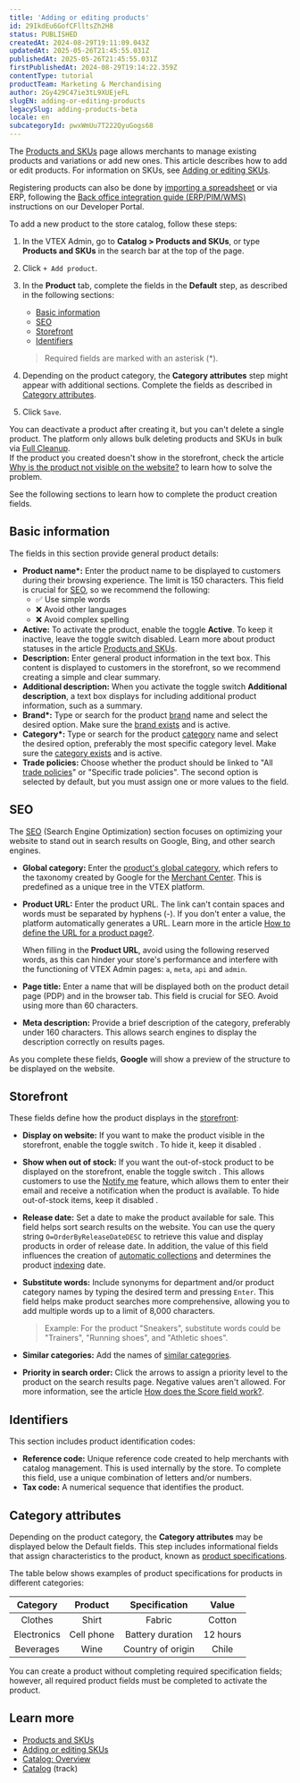 ```yaml
---
title: 'Adding or editing products'
id: 29IkdEu6GofCFlltsZh2H8
status: PUBLISHED
createdAt: 2024-08-29T19:11:09.043Z
updatedAt: 2025-05-26T21:45:55.031Z
publishedAt: 2025-05-26T21:45:55.031Z
firstPublishedAt: 2024-08-29T19:14:22.359Z
contentType: tutorial
productTeam: Marketing & Merchandising
author: 2Gy429C47ie3tL9XUEjeFL
slugEN: adding-or-editing-products
legacySlug: adding-products-beta
locale: en
subcategoryId: pwxWmUu7T222QyuGogs68
---
```


The [Products and SKUs](https://help.vtex.com/pt/tutorial/products-and-skus--2ig7TmROlirWirZjFWZ3By) page allows merchants to manage existing products and variations or add new ones. This article describes how to add or edit products. For information on SKUs, see [Adding or editing SKUs](https://help.vtex.com/en/tutorial/adding-or-editing-skus--4ryZ6J45kwn3jDiQBxGiiN).

<div class = "alert alert-info">
  <p>Registering products can also be done by <a href="https://help.vtex.com/en/tutorial/filling-in-fields-in-the-import-spreadsheet--4nYhx63Q5yokQWaMguaIgI">importing a spreadsheet</a> or via ERP, following the <a href="https://developers.vtex.com/docs/guides/erp-integration-import-products">Back office integration guide (ERP/PIM/WMS)</a> instructions on our Developer Portal.</p>
</div>

To add a new product to the store catalog, follow these steps:

1. In the VTEX Admin, go to **Catalog > Products and SKUs**, or type **Products and SKUs** in the search bar at the top of the page.
2. Click `+ Add product`.
3. In the **Product** tab, complete the fields in the **Default** step, as described in the following sections:

    * [Basic information](#basic-information)
    * [SEO](#seo)
    * [Storefront](#storefront)
    * [Identifiers](#identifiers)

    > Required fields are marked with an asterisk (*).

4. Depending on the product category, the **Category attributes** step might appear with additional sections. Complete the fields as described in [Category attributes](#category-attributes).
5. Click `Save`.

<div class="alert alert-danger">
You can deactivate a product after creating it, but you can't delete a single product. The platform only allows bulk deleting products and SKUs in bulk via <a href="https://help.vtex.com/en/tutorial/manutencao-de-base-full-cleanup--34P9LGs7BCIQK6acQom802">Full Cleanup</a>.
</div>

<div class = "alert alert-info">
If the product you created doesn't show in the storefront, check the article <a href="https://help.vtex.com/en/faq/por-que-o-produto-nao-aparece-no-site--frequentlyAskedQuestions_382">Why is the product not visible on the website?</a> to learn how to solve the problem.
</div>

See the following sections to learn how to complete the product creation fields.

## Basic information

The fields in this section provide general product details:

* <b>Product name*:</b> Enter the product name to be displayed to customers during their browsing experience. The limit is 150 characters. This field is crucial for [SEO](https://help.vtex.com/en/tutorial/melhorando-o-seo-das-paginas-de-lista-de-produtos--UrQtlKAMuSaLBP5wG9ftG), so we recommend the following:
    * ✅ Use simple words
    * ❌ Avoid other languages
    * ❌ Avoid complex spelling
* **Active:** To activate the product, enable the toggle <i class="fas fa-toggle-on" aria-hidden="true"></i> **Active**. To keep it inactive, leave the toggle switch <i class="fas fa-toggle-off" aria-hidden="true"></i> disabled. Learn more about product statuses in the article [Products and SKUs](https://help.vtex.com/en/tutorial/products-and-skus--2ig7TmROlirWirZjFWZ3By).
* **Description:** Enter general product information in the text box. This content is displayed to customers in the storefront, so we recommend creating a simple and clear summary.
* **Additional description:** When you activate the toggle switch <i class="fas fa-toggle-on" aria-hidden="true"></i> **Additional description**, a text box displays for including additional product information, such as a summary.
* <b>Brand*:</b> Type or search for the product [brand](https://help.vtex.com/en/tutorial/o-que-e-uma-marca--QU07yhHoaWcEYseEucOQW) name and select the desired option. Make sure the [brand exists](https://help.vtex.com/en/tracks/catalogo-101--5AF0XfnjfWeopIFBgs3LIQ/7lEGOSpAlQJCs5eUc5XFmR) and is active.
* <b>Category*:</b> Type or search for the product [category](https://help.vtex.com/en/tutorial/o-que-e-uma-categoria--6HV4Q3E2FauUoOQoiCCgCg) name and select the desired option, preferably the most specific category level. Make sure the [category exists](https://help.vtex.com/en/tutorial/cadastrar-uma-categoria--tutorials_206) and is active.
* **Trade policies:** Choose whether the product should be linked to "All [trade policies](https://help.vtex.com/en/tutorial/como-funciona-uma-politica-comercial--6Xef8PZiFm40kg2STrMkMV)" or "Specific trade policies". The second option is selected by default, but you must assign one or more values to the field.

## SEO

The [SEO](https://help.vtex.com/en/tutorial/melhorando-o-seo-das-paginas-de-lista-de-produtos--UrQtlKAMuSaLBP5wG9ftG) (Search Engine Optimization) section focuses on optimizing your website to stand out in search results on Google, Bing, and other search engines.

* **Global category:** Enter the [product's global category](https://help.vtex.com/en/tutorial/configurando-a-categoria-global--tutorials_188), which refers to the taxonomy created by Google for the [Merchant Center](https://support.google.com/merchants/answer/6324436?hl=pt-BR). This is predefined as a unique tree in the VTEX platform.
* **Product URL:** Enter the product URL. The link can't contain spaces and words must be separated by hyphens (-). If you don't enter a value, the platform automatically generates a URL. Learn more in the article [How to define the URL for a product page?](https://help.vtex.com/en/tutorial/como-definir-a-url-de-um-produto--frequentlyAskedQuestions_368).

  <div class="alert alert-danger">
  <p>When filling in the <b>Product URL</b>, avoid using the following reserved words, as this can hinder your store's performance and interfere with the functioning of VTEX Admin pages: <code>a</code>, <code>meta</code>, <code>api</code> and <code>admin</code>.</p>
  </div>

* **Page title:** Enter a name that will be displayed both on the product detail page (PDP) and in the browser tab. This field is crucial for SEO. Avoid using more than 60 characters.
* **Meta description:** Provide a brief description of the category, preferably under 160 characters. This allows search engines to display the description correctly on results pages.

<div class = "alert alert-info">
As you complete these fields, <b>Google</b> will show a preview of the structure to be displayed on the website.
</div>

## Storefront

These fields define how the product displays in the [storefront](https://help.vtex.com/en/tutorial/visao-geral-storefront--7cRrL2xtY7HDqiyep1PxIS):

* **Display on website:** If you want to make the product visible in the storefront, enable the toggle switch <i class="fas fa-toggle-on" aria-hidden="true"></i>. To hide it, keep it disabled <i class="fas fa-toggle-off" aria-hidden="true"></i>.
* **Show when out of stock:** If you want the out-of-stock product to be displayed on the storefront, enable the toggle switch <i class="fas fa-toggle-on" aria-hidden="true"></i>. This allows customers to use the [Notify me](https://help.vtex.com/en/tutorial/configurar-a-opcao-avise-me--2VqVifQuf6Co2KG048Yu6e#) feature, which allows them to enter their email and receive a notification when the product is available. To hide out-of-stock items, keep it disabled <i class="fas fa-toggle-off" aria-hidden="true"></i>.
* **Release date:** Set a date to make the product available for sale. This field helps sort search results on the website. You can use the query string `O=OrderByReleaseDateDESC` to retrieve this value and display products in order of release date. In addition, the value of this field influences the creation of [automatic collections](https://help.vtex.com/en/tutorial/creating-collections-beta--yJBHqNMViOAnnnq4fyOye) and determines the product [indexing](https://help.vtex.com/en/tutorial/entendendo-o-funcionamento-da-indexacao--tutorials_256) date.
* **Substitute words:** Include synonyms for department and/or product category names by typing the desired term and pressing `Enter`. This field helps make product searches more comprehensive, allowing you to add multiple words up to a limit of 8,000 characters.

  > Example: For the product "Sneakers", substitute words could be "Trainers", "Running shoes", and "Athletic shoes".

* **Similar categories:** Add the names of [similar categories](https://help.vtex.com/en/tutorial/configurando-categoria-similar).
* **Priority in search order:** Click the arrows to assign a priority level to the product on the search results page. Negative values aren't allowed. For more information, see the article [How does the Score field work?](https://help.vtex.com/en/tutorial/como-funciona-o-campo-score--1BUZC0mBYEEIUgeQYAKcae).

## Identifiers

This section includes product identification codes:

* **Reference code:** Unique reference code created to help merchants with catalog management. This is used internally by the store. To complete this field, use a unique combination of letters and/or numbers.
* **Tax code:** A numerical sequence that identifies the product.

## Category attributes

Depending on the product category, the **Category attributes** may be displayed below the Default fields. This step includes informational fields that assign characteristics to the product, known as [product specifications](https://help.vtex.com/en/tutorial/criando-um-campo-de-produto).

The table below shows examples of product specifications for products in different categories:

| **Category** | **Product** | **Specification** | **Value** |
| :---: | :---: | :---: | :---: |
| Clothes | Shirt | Fabric | Cotton |
| Electronics | Cell phone | Battery duration | 12 hours |
| Beverages | Wine | Country of origin | Chile |

<div class="alert alert-danger">
You can create a product without completing required specification fields; however, all required product fields must be completed to activate the product.
</div>

## Learn more

* [Products and SKUs](https://help.vtex.com/en/tutorial/products-and-skus--2ig7TmROlirWirZjFWZ3By)
* [Adding or editing SKUs](https://help.vtex.com/en/tutorial/adding-or-editing-skus--4ryZ6J45kwn3jDiQBxGiiN)
* [Catalog: Overview](https://help.vtex.com/en/tutorial/catalogo-visao-geral--77M8ItLhDXs6aBdQTqToVe)
* [Catalog](https://help.vtex.com/en/tracks/catalogo-101--5AF0XfnjfWeopIFBgs3LIQ) (track)
